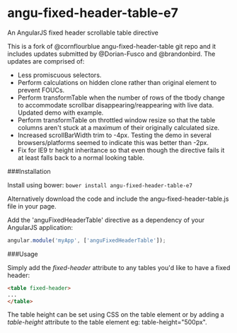 angu-fixed-header-table-e7
=======================

An AngularJS fixed header scrollable table directive

This is a fork of @cornflourblue angu-fixed-header-table git repo and it includes updates submitted by @Dorian-Fusco and @brandonbird.
The updates are comprised of:
- Less promiscuous selectors.
- Perform calculations on hidden clone rather than original element to prevent FOUCs.
- Perform transformTable when the number of rows of the tbody change to accommodate scrollbar disappearing/reappearing with live data. Updated demo with example.
- Perform transformTable on throttled window resize so that the table columns aren't stuck at a maximum of their originally calculated size.
- Increased scrollBarWidth trim to -4px. Testing the demo in several browsers/platforms seemed to indicate this was better than -2px.
- Fix for IE9 tr height inheritance so that even though the directive fails it at least falls back to a normal looking table.

###Installation

Install using bower: `bower install angu-fixed-header-table-e7`

Alternatively download the code and include the angu-fixed-header-table.js file in your page.

Add the 'anguFixedHeaderTable' directive as a dependency of your AngularJS application:

```javascript
angular.module('myApp', ['anguFixedHeaderTable']);
```

###Usage

Simply add the *fixed-header* attribute to any tables you'd like to have a fixed header:

```html
<table fixed-header>
...
</table>
```

The table height can be set using CSS on the table element or by adding a *table-height* attribute to the table element eg: table-height="500px".
